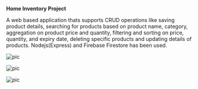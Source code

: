 **Home Inventory Project**

A web based application thats supports CRUD operations like saving product details, searching for products based on product name, category, aggregation on product price and quantity, filtering and sorting on price, quantity, and expiry date, deleting specific products and updating details of products. Nodejs(Express) and Firebase Firestore has been used.

![pic](https://user-images.githubusercontent.com/41965125/116858063-6bf14300-ac1b-11eb-9880-7027cd050e5f.png)

![pic](https://user-images.githubusercontent.com/41965125/116858154-8cb99880-ac1b-11eb-985f-f0e846e14780.png)

![pic](https://user-images.githubusercontent.com/41965125/116858228-aeb31b00-ac1b-11eb-8bb4-50ef3ec96b84.png)